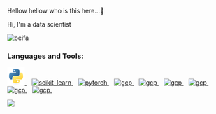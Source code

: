 Hellow hellow who is this here...👋

Hi, I'm a data scientist

<p align="left"> <img src="https://komarev.com/ghpvc/?username=beifa&label=Profile%20views&color=0e75b6&style=flat" alt="beifa" /> </p>

<h3 align="left">Languages and Tools:</h3>
<p align="left"> 
  
<a href="https://www.python.org" target="_blank">  
  <img src="https://raw.githubusercontent.com/devicons/devicon/master/icons/python/python-original.svg" alt="python" width="40" height="40"/> </a>&nbsp;&nbsp;   
<a href="https://scikit-learn.org/" target="_blank">   
  <img src="https://upload.wikimedia.org/wikipedia/commons/0/05/Scikit_learn_logo_small.svg" alt="scikit_learn" width="40" height="40"/> </a>&nbsp;&nbsp;    
<a href="https://pytorch.org/" target="_blank">   
  <img src="https://www.vectorlogo.zone/logos/pytorch/pytorch-icon.svg" alt="pytorch" width="40" height="40"/> </a>&nbsp;&nbsp;
<a href="https://opencv.org/" target="_blank"> 
  <img src="https://www.vectorlogo.zone/logos/opencv/opencv-ar21.svg" alt="gcp" width="40" height="40"/> </a>&nbsp;&nbsp;
<a href="https://pandas.pydata.org/" target="_blank"> 
  <img src="https://github.com/valohai/ml-logos/blob/master/pandas.svg" alt="gcp" width="40" height="40"/> </a>&nbsp;&nbsp;
<a href="https://numpy.org" target="_blank"> 
  <img src="https://www.vectorlogo.zone/logos/numpy/numpy-icon.svg" alt="gcp" width="40" height="40"/> </a>&nbsp;&nbsp; 
<a href="https://www.scipy.org/" target="_blank"> 
    <img src="https://github.com/valohai/ml-logos/blob/master/scipy.svg" alt="gcp" width="40" height="40"/> </a>&nbsp;&nbsp;  
<a href="https://cloud.google.com" target="_blank"> 
  <img src="https://www.vectorlogo.zone/logos/google_cloud/google_cloud-icon.svg" alt="gcp" width="40" height="40"/> </a>&nbsp;&nbsp;
<a href="https://www.docker.com/" target="_blank"> 
  <img src="https://www.vectorlogo.zone/logos/docker/docker-official.svg" alt="gcp" width="40" height="40"/> </a>&nbsp;&nbsp;  
</p>

<img src="https://www.codewars.com/users/beifa/badges/large">
